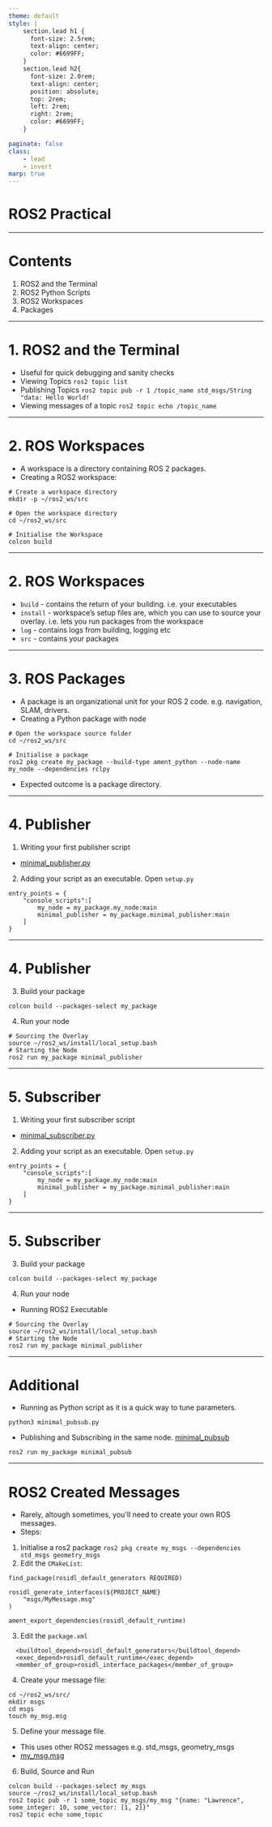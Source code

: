 ```yaml
---
theme: default
style: |
    section.lead h1 {
      font-size: 2.5rem;
      text-align: center;
      color: #6699FF;
    }
    section.lead h2{
      font-size: 2.0rem;
      text-align: center;
      position: absolute;
      top: 2rem;
      left: 2rem;
      right: 2rem;
      color: #6699FF;
    }

paginate: false
class:
    - lead
    - invert
marp: true
---
```


# ROS2 Practical

---

# Contents

1. ROS2 and the Terminal
2. ROS2 Python Scripts
3. ROS2 Workspaces
4. Packages

---

# 1. ROS2 and the Terminal

-   Useful for quick debugging and sanity checks
-   Viewing Topics
    `ros2 topic list`
-   Publishing Topics
    `ros2 topic pub -r 1 /topic_name std_msgs/String "data: Hello World!`
-   Viewing messages of a topic
    `ros2 topic echo /topic_name`

---

# 2. ROS Workspaces

-   A workspace is a directory containing ROS 2 packages.
-   Creating a ROS2 workspace:

```
# Create a workspace directory
mkdir -p ~/ros2_ws/src

# Open the workspace directory
cd ~/ros2_ws/src

# Initialise the Workspace
colcon build
```

---

# 2. ROS Workspaces

-   `build` - contains the return of your building. i.e. your executables
-   `install` - workspace’s setup files are, which you can use to source your overlay. i.e. lets you run packages from the workspace
-   `log` - contains logs from building, logging etc
-   `src` - contains your packages

---

# 3. ROS Packages

-   A package is an organizational unit for your ROS 2 code. e.g. navigation, SLAM, drivers.
-   Creating a Python package with node

```
# Open the workspace source folder
cd ~/ros2_ws/src

# Initialise a package
ros2 pkg create my_package --build-type ament_python --node-name my_node --dependencies rclpy
```

-   Expected outcome is a package directory.

---

# 4. Publisher

1. Writing your first publisher script

-   [minimal_publisher.py](./ros2_ws/src/my_package/mypackage/minimal_publisher.py)

2. Adding your script as an executable. Open `setup.py`

```
entry_points = {
    "console_scripts":[
        my_node = my_package.my_node:main
        minimal_publisher = my_package.minimal_publisher:main
    ]
}
```

---

# 4. Publisher

3. Build your package

```
colcon build --packages-select my_package
```

4. Run your node

```
# Sourcing the Overlay
source ~/ros2_ws/install/local_setup.bash
# Starting the Node
ros2 run my_package minimal_publisher
```

---

# 5. Subscriber

1. Writing your first subscriber script

-   [minimal_subscriber.py](./ros2_ws/src/my_package/mypackage/minimal_subscriber.py)

2. Adding your script as an executable. Open `setup.py`

```
entry_points = {
    "console_scripts":[
        my_node = my_package.my_node:main
        minimal_publisher = my_package.minimal_publisher:main
    ]
}
```

---

# 5. Subscriber

3. Build your package

```
colcon build --packages-select my_package
```

4. Run your node

-   Running ROS2 Executable

```
# Sourcing the Overlay
source ~/ros2_ws/install/local_setup.bash
# Starting the Node
ros2 run my_package minimal_publisher
```

---

# Additional

-   Running as Python script as it is a quick way to tune parameters.

```
python3 minimal_pubsub.py
```
- Publishing and Subscribing in the same node. [minimal_pubsub](./ros2_ws/src/my_package/mypackage/minimal_pubsub.py)
```
ros2 run my_package minimal_pubsub

```
---

# ROS2 Created Messages
- Rarely, altough sometimes, you'll need to create your own ROS messages. 
- Steps:
1. Initialise a ros2 package `ros2 pkg create my_msgs --dependencies std_msgs geometry_msgs`
2. Edit the `CMakeList`:
```
find_package(rosidl_default_generators REQUIRED)

rosidl_generate_interfaces(${PROJECT_NAME}
	"msgs/MyMessage.msg"
)

ament_export_dependencies(rosidl_default_runtime)

```
3. Edit the `package.xml`
```
  <buildtool_depend>rosidl_default_generators</buildtool_depend>
  <exec_depend>rosidl_default_runtime</exec_depend>
  <member_of_group>rosidl_interface_packages</member_of_group>

```

4. Create your message file:
```
cd ~/ros2_ws/src/
mkdir msgs
cd msgs
touch my_msg.msg
```

5. Define your message file. 
- This uses other ROS2 messages e.g. std_msgs, geometry_msgs
- [my_msg.msg](./ros2_ws/src/my_msgs/msgs/MyMessage.msg)

6. Build, Source and Run
```
colcon build --packages-select my_msgs
source ~/ros2_ws/install/local_setup.bash
ros2 topic pub -r 1 some_topic my_msgs/my_msg "{name: "Lawrence", some_integer: 10, some_vector: [1, 2]}"
ros2 topic echo some_topic
```
